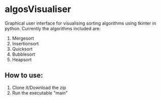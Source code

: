 # algosVisualiser
Graphical user interface for visualising sorting algorithms using tkinter in python.
Currently the algorithms included are:
1. Mergesort
2. Insertionsort
3. Quicksort
4. Bubblesort
5. Heapsort

## How to use:
1) Clone it/Download the zip
2) Run the executable "main"
